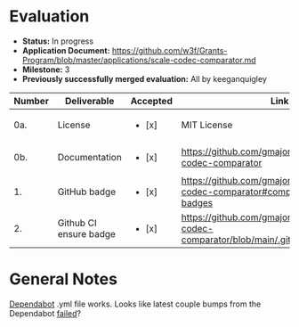 # Evaluation

- **Status:** In progress
- **Application Document:** https://github.com/w3f/Grants-Program/blob/master/applications/scale-codec-comparator.md
- **Milestone:** 3
- **Previously successfully merged evaluation:** All by keeganquigley


| Number | Deliverable   | Accepted | Link                                                                                 | Notes |
|--------|---------------|----------|----------------------------------------------------------------------------|-------|
| 0a.     | License   | <ul><li>[x] </li></ul> | MIT License                            |       |
| 0b.     | Documentation       | <ul><li>[x] </li></ul> | https://github.com/gmajor-encrypt/scale-codec-comparator                                                                        | Looks good.   |
| 1.     | GitHub badge         | <ul><li>[x] </li></ul> | https://github.com/gmajor-encrypt/scale-codec-comparator#comparator-result-badges                 | Badges work.      |
| 2.     | Github CI ensure badge | <ul><li>[x] </li></ul> | https://github.com/gmajor-encrypt/scale-codec-comparator/blob/main/.github/dependabot.yml |       |

# General Notes

[Dependabot](https://github.com/gmajor-encrypt/scale-codec-comparator/blob/main/.github/dependabot.yml) .yml file works. Looks like latest couple bumps from the Dependabot [failed](https://github.com/gmajor-encrypt/scale-codec-comparator/actions/runs/3982725063/jobs/6827425214)?

